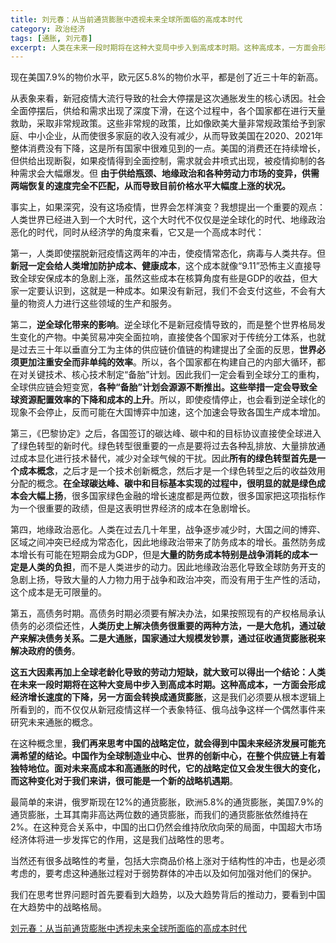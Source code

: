 ```yaml
---
title: 刘元春：从当前通货膨胀中透视未来全球所面临的高成本时代
category: 政治经济
tags: [通胀, 刘元春]
excerpt: 人类在未来一段时期将在这种大变局中步入到高成本时期。这种高成本，一方面会形成经济增长速度的下降，另一方面会转换成通货膨胀
---
```


现在美国7.9%的物价水平，欧元区5.8%的物价水平，都是创了近三十年的新高。

从表象来看，新冠疫情大流行导致的社会大停摆是这次通胀发生的核心诱因。社会全面停摆后，供给和需求出现了深度下滑，在这个过程中，各个国家都在进行天量救助，采取非常规政策。这些非常规的政策，比如像欧美大量非常规政策给予到家庭、中小企业，从而使很多家庭的收入没有减少，从而导致美国在2020、2021年整体消费没有下降，这是所有国家中很难见到的一点。美国的消费还在持续增长，但供给出现断裂，如果疫情得到全面控制，需求就会井喷式出现，被疫情抑制的各种需求会大幅爆发。但 **由于供给瓶颈、地缘政治和各种劳动力市场的变异，供需两端恢复的速度完全不匹配，从而导致目前价格水平大幅度上涨的状况。**

事实上，如果深究，没有这场疫情，世界会怎样演变？我想提出一个重要的观点：人类世界已经进入到一个大时代，这个大时代不仅仅是逆全球化的时代、地缘政治恶化的时代，同时从经济学的角度来看，它又是一个高成本时代：

第一，人类即使摆脱新冠疫情这两年的冲击，使疫情常态化，病毒与人类共存。但**新冠一定会给人类增加防护成本、健康成本**，这个成本就像“9.11”恐怖主义直接导致全球安保成本的急剧上涨，虽然这些成本在核算角度有些是GDP的收益，但大家一定要认识到，这就是一种成本。如果没有新冠，我们不会支付这些，不会有大量的物资人力进行这些领域的生产和服务。

第二，**逆全球化带来的影响**。逆全球化不是新冠疫情导致的，而是整个世界格局发生变化的产物。中美贸易冲突全面拉响，直接使各个国家对于传统分工体系，也就是过去三十年以垂直分工为主体的供应链价值链的构建提出了全面的反思，**世界必须更加注重安全而非单纯的效率**。所以，各个国家都在构建自己的内部大循环，都在对关键技术、核心技术制定“备胎”计划。因此我们一定会看到全球分工的重构，全球供应链会短变宽，**各种“备胎”计划会源源不断推出。这些举措一定会导致全球资源配置效率的下降和成本的上升**。所以，即使疫情停止，也会看到逆全球化的现象不会停止，反而可能在大国博弈中加速，这个加速会导致各国生产成本增加。

第三，《巴黎协定》之后，各国签订的碳达峰、碳中和的目标协议直接使全球进入了绿色转型的新时代。绿色转型很重要的一点是要将过去各种乱排放、大量排放通过成本显化进行技术替代，减少对全球气候的干扰。因此**所有的绿色转型首先是一个成本概念**，之后才是一个技术创新概念，然后才是一个绿色转型之后的收益效用分配的概念。**在全球碳达峰、碳中和目标基本实现的过程中，很明显的就是绿色成本会大幅上扬**，很多国家绿色金融的增长速度都是两位数，很多国家把这项指标作为一个很重要的政绩，但是这表明世界经济的成本在急剧增长。

第四，地缘政治恶化。人类在过去几十年里，战争逐步减少时，大国之间的博弈、区域之间冲突已经成为常态化，因此地缘政治带来了防务成本的增长。虽然防务成本增长有可能在短期会成为GDP，但是**大量的防务成本特别是战争消耗的成本一定是人类的负担**，而不是人类进步的动力。因此地缘政治恶化导致全球防务开支的急剧上扬，导致大量的人力物力用于战争和政治冲突，而没有用于生产性的活动，这个成本是无可限量的。

第五，高债务时期。高债务时期必须要有解决办法，如果按照现有的产权格局承认债务的必须偿还性，**人类历史上解决债务很重要的两种方法，一是大危机，通过破产来解决债务关系。二是大通胀，国家通过大规模发钞票，通过征收通货膨胀税来解决政府的债务**。

**这五大因素再加上全球老龄化导致的劳动力短缺，就大致可以得出一个结论：人类在未来一段时期将在这种大变局中步入到高成本时期。这种高成本，一方面会形成经济增长速度的下降，另一方面会转换成通货膨胀**，这是我们必须要从根本逻辑上所看到的，而不仅仅从新冠疫情这样一个表象特征、俄乌战争这样一个偶然事件来研究未来通胀的概念。

在这种概念里，**我们再来思考中国的战略定位，就会得到中国未来经济发展可能充满希望的结论。中国作为全球制造业中心、世界的创新中心，在整个供应链上有着独特地位。面对未来高成本和高通胀的时代，它的战略定位又会发生很大的变化，而这种变化对于我们来讲，很可能是一个新的战略机遇期**。

最简单的来讲，俄罗斯现在12%的通货膨胀，欧洲5.8%的通货膨胀，美国7.9%的通货膨胀，土耳其南非高达两位数的通货膨胀，而我们的通货膨胀依然维持在2%。在这种竞合关系中，中国的出口仍然会维持欣欣向荣的局面，中国超大市场经济体将进一步发挥它的作用，这是我们战略性的思考。

当然还有很多战略性的考量，包括大宗商品价格上涨对于结构性的冲击，也是必须考虑的，要考虑这种通胀过程对于弱势群体的冲击以及如何加强对他们的保护。

我们在思考世界问题时首先要看到大趋势，以及大趋势背后的推动力，要看到中国在大趋势中的战略格局。

[刘元春：从当前通货膨胀中透视未来全球所面临的高成本时代](https://mp.weixin.qq.com/s/euROKta9N7GvM-9jvG-97Q)
